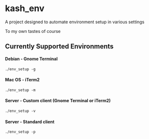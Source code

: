 # kash_env

A project designed to automate environment setup in various settings

To my own tastes of course

## Currently Supported Environments
#### Debian - Gnome Terminal
```Shell
./env_setup -g
```
#### Mac OS - iTerm2
```Shell
./env_setup -m
```
#### Server - Custom client (Gnome Terminal or iTerm2)
```Shell
./env_setup -v
```
#### Server - Standard client
```Shell
./env_setup -p
```

